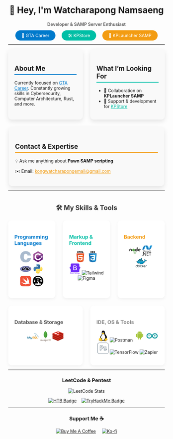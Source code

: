 <h1 align="center">👋 Hey, I'm Watcharapong Namsaeng</h1>
<h4 align="center" style="color:#666;">Developer & SAMP Server Enthusiast</h4>

<p align="center">
  <a href="https://gta-career.com" target="_blank" style="text-decoration:none; background:#007acc; color:white; padding:8px 20px; border-radius:25px; margin:0 8px;">🚀 GTA Career</a>
  <a href="https://kpstore.online" target="_blank" style="text-decoration:none; background:#00bfa6; color:white; padding:8px 20px; border-radius:25px; margin:0 8px;">🛠️ KPStore</a>
  <a href="#" target="_blank" style="text-decoration:none; background:#f39c12; color:white; padding:8px 20px; border-radius:25px; margin:0 8px;">🤝 KPLauncher SAMP</a>
</p>

---

<div style="display: flex; flex-wrap: wrap; justify-content: center; gap: 24px;">

  <section style="background:#f9f9f9; border-radius:12px; box-shadow: 0 6px 15px rgba(0,0,0,0.1); padding:20px; max-width: 460px; flex:1;">
    <h2 style="border-bottom: 2px solid #007acc; padding-bottom:6px;">About Me</h2>
    <p>Currently focused on <a href="https://gta-career.com" target="_blank" style="color:#007acc;">GTA Career</a>. Constantly growing skills in Cybersecurity, Computer Architecture, Rust, and more.</p>
  </section>

  <section style="background:#f9f9f9; border-radius:12px; box-shadow: 0 6px 15px rgba(0,0,0,0.1); padding:20px; max-width: 460px; flex:1;">
    <h2 style="border-bottom: 2px solid #00bfa6; padding-bottom:6px;">What I’m Looking For</h2>
    <ul>
      <li>🤝 Collaboration on <strong>KPLauncher SAMP</strong></li>
      <li>🔧 Support & development for <a href="https://kpstore.online" target="_blank" style="color:#00bfa6;">KPStore</a></li>
    </ul>
  </section>

  <section style="background:#f9f9f9; border-radius:12px; box-shadow: 0 6px 15px rgba(0,0,0,0.1); padding:20px; max-width: 460px; flex:1;">
    <h2 style="border-bottom: 2px solid #f39c12; padding-bottom:6px;">Contact & Expertise</h2>
    <p>💡 Ask me anything about <strong>Pawn SAMP scripting</strong></p>
    <p>✉️ Email: <a href="mailto:kongwatcharapongemail@gmail.com" style="color:#f39c12;">kongwatcharapongemail@gmail.com</a></p>
  </section>

</div>

---

<div style="margin-top:40px;">

<h2 style="text-align:center; margin-bottom:20px; color:#333;">🛠️ My Skills & Tools</h2>

<div style="display:flex; flex-wrap: wrap; justify-content: center; gap: 24px;">

  <!-- Programming Languages -->
  <div style="background:#fff; border-radius:12px; box-shadow: 0 4px 10px rgba(0,0,0,0.05); padding:20px; max-width: 280px; flex:1;">
    <h3 style="color:#007acc;">Programming Languages</h3>
    <p align="center">
      <img src="https://raw.githubusercontent.com/devicons/devicon/master/icons/c/c-original.svg" width="36" alt="C"/>
      <img src="https://raw.githubusercontent.com/devicons/devicon/master/icons/csharp/csharp-original.svg" width="36" alt="C#"/>
      <img src="https://raw.githubusercontent.com/devicons/devicon/master/icons/php/php-original.svg" width="36" alt="PHP"/>
      <img src="https://raw.githubusercontent.com/devicons/devicon/master/icons/python/python-original.svg" width="36" alt="Python"/>
      <img src="https://raw.githubusercontent.com/devicons/devicon/master/icons/swift/swift-original.svg" width="36" alt="Swift"/>
      <img src="https://raw.githubusercontent.com/devicons/devicon/master/icons/rust/rust-plain.svg" width="36" alt="Rust"/>
    </p>
  </div>

  <!-- Markup & Frontend -->
  <div style="background:#fff; border-radius:12px; box-shadow: 0 4px 10px rgba(0,0,0,0.05); padding:20px; max-width: 280px; flex:1;">
    <h3 style="color:#00bfa6;">Markup & Frontend</h3>
    <p align="center">
      <img src="https://raw.githubusercontent.com/devicons/devicon/master/icons/html5/html5-original-wordmark.svg" width="36" alt="HTML5"/>
      <img src="https://raw.githubusercontent.com/devicons/devicon/master/icons/css3/css3-original-wordmark.svg" width="36" alt="CSS3"/>
      <img src="https://raw.githubusercontent.com/devicons/devicon/master/icons/bootstrap/bootstrap-plain-wordmark.svg" width="36" alt="Bootstrap"/>
      <img src="https://www.vectorlogo.zone/logos/tailwindcss/tailwindcss-icon.svg" width="36" alt="Tailwind"/>
      <img src="https://www.vectorlogo.zone/logos/figma/figma-icon.svg" width="36" alt="Figma"/>
    </p>
  </div>

  <!-- Backend -->
  <div style="background:#fff; border-radius:12px; box-shadow: 0 4px 10px rgba(0,0,0,0.05); padding:20px; max-width: 280px; flex:1;">
    <h3 style="color:#f39c12;">Backend</h3>
    <p align="center">
      <img src="https://raw.githubusercontent.com/devicons/devicon/master/icons/nodejs/nodejs-original-wordmark.svg" width="36" alt="NodeJS"/>
      <img src="https://raw.githubusercontent.com/devicons/devicon/master/icons/dot-net/dot-net-original-wordmark.svg" width="36" alt=".NET"/>
      <img src="https://raw.githubusercontent.com/devicons/devicon/master/icons/docker/docker-original-wordmark.svg" width="36" alt="Docker"/>
    </p>
  </div>

  <!-- Database & Storage -->
  <div style="background:#fff; border-radius:12px; box-shadow: 0 4px 10px rgba(0,0,0,0.05); padding:20px; max-width: 280px; flex:1;">
    <h3 style="color:#555;">Database & Storage</h3>
    <p align="center">
      <img src="https://raw.githubusercontent.com/devicons/devicon/master/icons/mysql/mysql-original-wordmark.svg" width="36" alt="MySQL"/>
      <img src="https://raw.githubusercontent.com/devicons/devicon/master/icons/mongodb/mongodb-original-wordmark.svg" width="36" alt="MongoDB"/>
      <img src="https://raw.githubusercontent.com/devicons/devicon/master/icons/redis/redis-original.svg" width="36" alt="Redis"/>
    </p>
  </div>

  <!-- IDE, OS & Tools -->
  <div style="background:#fff; border-radius:12px; box-shadow: 0 4px 10px rgba(0,0,0,0.05); padding:20px; max-width: 280px; flex:1;">
    <h3 style="color:#888;">IDE, OS & Tools</h3>
    <p align="center">
      <img src="https://raw.githubusercontent.com/devicons/devicon/master/icons/linux/linux-original.svg" width="36" alt="Linux"/>
      <img src="https://www.vectorlogo.zone/logos/getpostman/getpostman-icon.svg" width="36" alt="Postman"/>
      <img src="https://raw.githubusercontent.com/devicons/devicon/master/icons/android/android-original-wordmark.svg" width="36" alt="Android"/>
      <img src="https://raw.githubusercontent.com/devicons/devicon/master/icons/arduino/arduino-original.svg" width="36" alt="Arduino"/>
      <img src="https://raw.githubusercontent.com/devicons/devicon/master/icons/photoshop/photoshop-line.svg" width="36" alt="Photoshop"/>
      <img src="https://www.vectorlogo.zone/logos/tensorflow/tensorflow-icon.svg" width="36" alt="TensorFlow"/>
      <img src="https://www.vectorlogo.zone/logos/zapier/zapier-icon.svg" width="36" alt="Zapier"/>
    </p>
  </div>

</div>
</div>

---

<h3 align="center">LeetCode & Pentest</h3>

<p align="center">
  <img src="https://leetcode-badge-sage.vercel.app/badge/konguser?theme=neutral" alt="LeetCode Stats"/>
</p>

<p align="center">
  <a href="https://www.hackthebox.eu/home/users/profile/2503035" target="_blank"><img src="https://www.hackthebox.eu/badge/image/2503035" alt="HTB Badge"/></a>
  &nbsp;&nbsp;
  <a href="https://tryhackme.com/p/konguser" target="_blank"><img src="https://tryhackme-badges.s3.amazonaws.com/konguser.png" alt="TryHackMe Badge"/></a>
</p>

---

<h3 align="center">Support Me ☕️</h3>
<p align="center">
  <a href="https://www.buymeacoffee.com/kongwatcharapong" target="_blank"><img src="https://cdn.buymeacoffee.com/buttons/v2/default-yellow.png" height="50" width="210" alt="Buy Me A Coffee"/></a>
  &nbsp;&nbsp;&nbsp;
  <a href="https://ko-fi.com/kongwatcharapong" target="_blank"><img src="https://cdn.ko-fi.com/cdn/kofi3.png?v=3" height="50" width="210" alt="Ko-fi"/></a>
</p>
